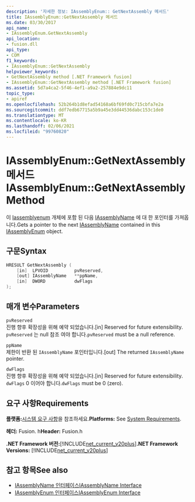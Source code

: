 ```yaml
---
description: '자세한 정보: IAssemblyEnum:: GetNextAssembly 메서드'
title: IAssemblyEnum::GetNextAssembly 메서드
ms.date: 03/30/2017
api_name:
- IAssemblyEnum.GetNextAssembly
api_location:
- fusion.dll
api_type:
- COM
f1_keywords:
- IAssemblyEnum::GetNextAssembly
helpviewer_keywords:
- GetNextAssembly method [.NET Framework fusion]
- IAssemblyEnum::GetNextAssembly method [.NET Framework fusion]
ms.assetid: 5d7a4ca2-5f46-4ef1-a9a2-257884e9dc11
topic_type:
- apiref
ms.openlocfilehash: 52b264b1d8efad54168a6bf69fd0c715cbfa7e2a
ms.sourcegitcommit: ddf7edb67715a5b9a45e3dd44536dabc153c1de0
ms.translationtype: MT
ms.contentlocale: ko-KR
ms.lasthandoff: 02/06/2021
ms.locfileid: "99760820"
---
```

# <a name="iassemblyenumgetnextassembly-method"></a><span data-ttu-id="5bd57-103">IAssemblyEnum::GetNextAssembly 메서드</span><span class="sxs-lookup"><span data-stu-id="5bd57-103">IAssemblyEnum::GetNextAssembly Method</span></span>

<span data-ttu-id="5bd57-104">이 [Iassemblyenum](iassemblyenum-interface.md) 개체에 포함 된 다음 [IAssemblyName](iassemblyname-interface.md) 에 대 한 포인터를 가져옵니다.</span><span class="sxs-lookup"><span data-stu-id="5bd57-104">Gets a pointer to the next [IAssemblyName](iassemblyname-interface.md) contained in this [IAssemblyEnum](iassemblyenum-interface.md) object.</span></span>  
  
## <a name="syntax"></a><span data-ttu-id="5bd57-105">구문</span><span class="sxs-lookup"><span data-stu-id="5bd57-105">Syntax</span></span>  
  
```cpp  
HRESULT GetNextAssembly (  
    [in]  LPVOID          pvReserved,  
    [out] IAssemblyName   **ppName,  
    [in]  DWORD           dwFlags  
);  
```  
  
## <a name="parameters"></a><span data-ttu-id="5bd57-106">매개 변수</span><span class="sxs-lookup"><span data-stu-id="5bd57-106">Parameters</span></span>  

 `pvReserved`  
 <span data-ttu-id="5bd57-107">진행 향후 확장성을 위해 예약 되었습니다.</span><span class="sxs-lookup"><span data-stu-id="5bd57-107">[in] Reserved for future extensibility.</span></span> <span data-ttu-id="5bd57-108">`pvReserved` 는 null 참조 여야 합니다.</span><span class="sxs-lookup"><span data-stu-id="5bd57-108">`pvReserved` must be a null reference.</span></span>  
  
 `ppName`  
 <span data-ttu-id="5bd57-109">제한이 반환 된 `IAssemblyName` 포인터입니다.</span><span class="sxs-lookup"><span data-stu-id="5bd57-109">[out] The returned `IAssemblyName` pointer.</span></span>  
  
 `dwFlags`  
 <span data-ttu-id="5bd57-110">진행 향후 확장성을 위해 예약 되었습니다.</span><span class="sxs-lookup"><span data-stu-id="5bd57-110">[in] Reserved for future extensibility.</span></span> <span data-ttu-id="5bd57-111">`dwFlags` 0 이어야 합니다.</span><span class="sxs-lookup"><span data-stu-id="5bd57-111">`dwFlags` must be 0 (zero).</span></span>  
  
## <a name="requirements"></a><span data-ttu-id="5bd57-112">요구 사항</span><span class="sxs-lookup"><span data-stu-id="5bd57-112">Requirements</span></span>  

 <span data-ttu-id="5bd57-113">**플랫폼:**[시스템 요구 사항](../../get-started/system-requirements.md)을 참조하세요.</span><span class="sxs-lookup"><span data-stu-id="5bd57-113">**Platforms:** See [System Requirements](../../get-started/system-requirements.md).</span></span>  
  
 <span data-ttu-id="5bd57-114">**헤더:** Fusion. h</span><span class="sxs-lookup"><span data-stu-id="5bd57-114">**Header:** Fusion.h</span></span>  
  
 <span data-ttu-id="5bd57-115">**.NET Framework 버전:**[!INCLUDE[net_current_v20plus](../../../../includes/net-current-v20plus-md.md)]</span><span class="sxs-lookup"><span data-stu-id="5bd57-115">**.NET Framework Versions:** [!INCLUDE[net_current_v20plus](../../../../includes/net-current-v20plus-md.md)]</span></span>  
  
## <a name="see-also"></a><span data-ttu-id="5bd57-116">참고 항목</span><span class="sxs-lookup"><span data-stu-id="5bd57-116">See also</span></span>

- [<span data-ttu-id="5bd57-117">IAssemblyName 인터페이스</span><span class="sxs-lookup"><span data-stu-id="5bd57-117">IAssemblyName Interface</span></span>](iassemblyname-interface.md)
- [<span data-ttu-id="5bd57-118">IAssemblyEnum 인터페이스</span><span class="sxs-lookup"><span data-stu-id="5bd57-118">IAssemblyEnum Interface</span></span>](iassemblyenum-interface.md)
